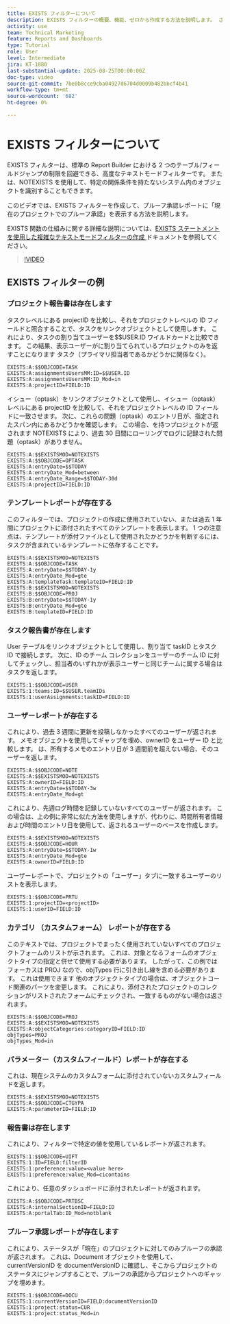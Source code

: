 ```yaml
---
title: EXISTS フィルターについて
description: EXISTS フィルターの概要、機能、ゼロから作成する方法を説明します。 さらに、EXISTS フィルターの便利な例もたくさん見られます。
activity: use
team: Technical Marketing
feature: Reports and Dashboards
type: Tutorial
role: User
level: Intermediate
jira: KT-1880
last-substantial-update: 2025-08-25T00:00:00Z
doc-type: video
source-git-commit: 7be0b8cce9cba04927d6704d0009b482bbcf4b41
workflow-type: tm+mt
source-wordcount: '682'
ht-degree: 0%

---
```


# EXISTS フィルターについて

EXISTS フィルターは、標準の Report Builder における 2 つのテーブル/フィールドジャンプの制限を回避できる、高度なテキストモードフィルターです。 または、NOTEXISTS を使用して、特定の関係条件を持たないシステム内のオブジェクトを識別することもできます。

このビデオでは、EXISTS フィルターを作成して、プルーフ承認レポートに「現在のプロジェクトでのプルーフ承認」を表示する方法を説明します。

EXISTS 関数の仕組みに関する詳細な説明については、[EXISTS ステートメントを使用した複雑なテキストモードフィルターの作成 ](https://experienceleague.adobe.com/en/docs/workfront/using/reporting/reports/text-mode/create-complex-text-mode-filters-using-exists-statements) ドキュメントを参照してください。

>[!VIDEO](https://video.tv.adobe.com/v/3471181/?quality=12&learn=on&enablevpops)

## EXISTS フィルターの例

### プロジェクト報告書は存在します

タスクレベルにある projectID を比較し、それをプロジェクトレベルの ID フィールドと照合することで、タスクをリンクオブジェクトとして使用します。 これにより、タスクの割り当てユーザーを$$USER.ID ワイルドカードと比較できます。 この結果、表示ユーザーがに割り当てられているプロジェクトのみを返すことになります
タスク（プライマリ担当者であるかどうかに関係なく）。

```
EXISTS:A:$$OBJCODE=TASK
EXISTS:A:assignmentsUsersMM:ID=$$USER.ID
EXISTS:A:assignmentsUsersMM:ID_Mod=in
EXISTS:A:projectID=FIELD:ID
```


イシュー（optask）をリンクオブジェクトとして使用し、イシュー（optask）レベルにある projectID を比較して、それをプロジェクトレベルの ID フィールドに一致させます。 次に、これらの問題（optask）のエントリ日が、指定されたスパン内にあるかどうかを確認します。 この場合、を持つプロジェクトが返されます
NOTEXISTS により、過去 30 日間にローリングでログに記録された問題（optask）がありません。

```
EXISTS:A:$$EXISTSMOD=NOTEXISTS
EXISTS:A:$$OBJCODE=OPTASK
EXISTS:A:entryDate=$$TODAY
EXISTS:A:entryDate_Mod=between
EXISTS:A:entryDate_Range=$$TODAY-30d
EXISTS:A:projectID=FIELD:ID
```

### テンプレートレポートが存在する

このフィルターでは、プロジェクトの作成に使用されていない、または過去 1 年間にプロジェクトに添付されたすべてのテンプレートを表示します。 1 つの注意点は、テンプレートが添付ファイルとして使用されたかどうかを判断するには、タスクが含まれているテンプレートに依存することです。

```
EXISTS:A:$$EXISTSMOD=NOTEXISTS
EXISTS:A:$$OBJCODE=TASK
EXISTS:A:entryDate=$$TODAY-1y
EXISTS:A:entryDate_Mod=gte
EXISTS:A:templateTask:templateID=FIELD:ID
EXISTS:B:$$EXISTSMOD=NOTEXISTS
EXISTS:B:$$OBJCODE=PROJ
EXISTS:B:entryDate=$$TODAY-1y
EXISTS:B:entryDate_Mod=gte
EXISTS:B:templateID=FIELD:ID
```

### タスク報告書が存在します

User テーブルをリンクオブジェクトとして使用し、割り当て taskID とタスク ID で接続します。 次に、ID のチーム コレクションをユーザーのチーム ID に対してチェックし、担当者のいずれかが表示ユーザーと同じチームに属する場合はタスクを返します。

```
EXISTS:1:$$OBJCODE=USER
EXISTS:1:teams:ID=$$USER.teamIDs
EXISTS:1:userAssignments:taskID=FIELD:ID
```

### ユーザーレポートが存在する

これにより、過去 3 週間に更新を投稿しなかったすべてのユーザーが返されます。 メモオブジェクトを使用してギャップを埋め、ownerID をユーザー ID と比較します。 は、所有するメモのエントリ日が 3 週間前を超えない場合、そのユーザーを返します。

```
EXISTS:A:$$OBJCODE=NOTE
EXISTS:A:$$EXISTSMOD=NOTEXISTS
EXISTS:A:ownerID=FIELD:ID
EXISTS:A:entryDate=$$TODAY-3w
EXISTS:A:entryDate_Mod=gt
```

これにより、先週ログ時間を記録していないすべてのユーザーが返されます。 この場合は、上の例に非常に似た方法を使用しますが、代わりに、時間所有者情報および時間のエントリ日を使用して、返されるユーザーのベースを作成します。

```
EXISTS:A:$$EXISTSMOD=NOTEXISTS
EXISTS:A:$$OBJCODE=HOUR
EXISTS:A:entryDate=$$TODAY-1w
EXISTS:A:entryDate_Mod=gte
EXISTS:A:ownerID=FIELD:ID
```

ユーザーレポートで、プロジェクトの「ユーザー」タブに一致するユーザーのリストを表示します。

```
EXISTS:1:$$OBJCODE=PRTU
EXISTS:1:projectID=<projectID>
EXISTS:1:userID=FIELD:ID
```

### カテゴリ （カスタムフォーム） レポートが存在する

このテキストでは、プロジェクトでまったく使用されていないすべてのプロジェクトフォームのリストが示されます。 これは、対象となるフォームのオブジェクトタイプの指定と併せて使用する必要があります。 したがって、この例ではフォーカスは PROJ なので、objTypes 行に引き出し線を含める必要があります。 これは使用できます
他のオブジェクトタイプの場合は、オブジェクトコード関連のパーツを変更します。 これにより、添付されたプロジェクトのコレクションがリストされたフォームにチェックされ、一致するものがない場合は返されます。

```
EXISTS:A:$$OBJCODE=PROJ
EXISTS:A:$$EXISTSMOD=NOTEXISTS
EXISTS:A:objectCategories:categoryID=FIELD:ID
objTypes=PROJ
objTypes_Mod=in
```

### パラメーター（カスタムフィールド）レポートが存在する

これは、現在システムのカスタムフォームに添付されていないカスタムフィールドを返します。

```
EXISTS:A:$$EXISTSMOD=NOTEXISTS
EXISTS:A:$$OBJCODE=CTGYPA
EXISTS:A:parameterID=FIELD:ID
```

### 報告書は存在します

これにより、フィルターで特定の値を使用しているレポートが返されます。

```
EXISTS:1:$$OBJCODE=UIFT
EXISTS:1:ID=FIELD:filterID
EXISTS:1:preference:value=<value here>
EXISTS:1:preference:value_Mod=cicontains
```

これにより、任意のダッシュボードに添付されたレポートが返されます。

```
EXISTS:A:$$OBJCODE=PRTBSC
EXISTS:A:internalSectionID=FIELD:ID
EXISTS:A:portalTab:ID_Mod=notblank
```

### プルーフ承認レポートが存在します

これにより、ステータスが「現在」のプロジェクトに対してのみプルーフの承認が返されます。 これは、Document オブジェクトを使用して、currentVersionID を documentVersionID に確認し、そこからプロジェクトのステータスにジャンプすることで、プルーフの承認からプロジェクトへのギャップを埋めます。

```
EXISTS:1:$$OBJCODE=DOCU
EXISTS:1:currentVersionID=FIELD:documentVersionID
EXISTS:1:project:status=CUR
EXISTS:1:project:status_Mod=in
```
